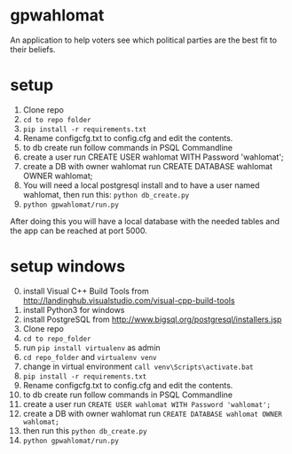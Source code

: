 # gpwahlomat

An application to help voters see which political parties are the best fit to their beliefs.

# setup

1. Clone repo
2. <code>cd to repo folder</code>
3. <code>pip install -r requirements.txt</code>
4. Rename configcfg.txt to config.cfg and edit the contents.
5. to db create run follow commands in PSQL Commandline
6. create a user run CREATE USER wahlomat WITH Password 'wahlomat';
7. create a DB with owner wahlomat run CREATE DATABASE wahlomat OWNER wahlomat;
8. You will need a local postgresql install and to have a user named wahlomat, then run this:
<code>python db_create.py</code>
9. <code>python gpwahlomat/run.py</code>

After doing this you will have a local database with the needed tables and the app can be reached at port 5000.

# setup windows
0. install Visual C++ Build Tools from http://landinghub.visualstudio.com/visual-cpp-build-tools
1. install Python3 for windows
2. install PostgreSQL from http://www.bigsql.org/postgresql/installers.jsp
3. Clone repo
4. <code>cd to repo_folder</code>
5. run <code>pip install virtualenv</code> as admin
6. <code>cd repo_folder</code> and <code>virtualenv venv</code>
7. change in virtual environment ```call venv\Scripts\activate.bat```
8. <code>pip install -r requirements.txt</code>
9. Rename configcfg.txt to config.cfg and edit the contents.
10. to db create run follow commands in PSQL Commandline
11. create a user run ```CREATE USER wahlomat WITH Password 'wahlomat';```
12. create a DB with owner wahlomat run ```CREATE DATABASE wahlomat OWNER wahlomat;```
13. then run this <code>python db_create.py</code>
13. <code>python gpwahlomat/run.py</code>

